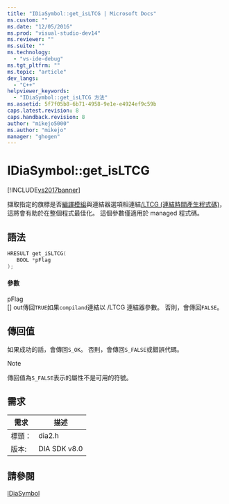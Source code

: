 ```yaml
---
title: "IDiaSymbol::get_isLTCG | Microsoft Docs"
ms.custom: ""
ms.date: "12/05/2016"
ms.prod: "visual-studio-dev14"
ms.reviewer: ""
ms.suite: ""
ms.technology: 
  - "vs-ide-debug"
ms.tgt_pltfrm: ""
ms.topic: "article"
dev_langs: 
  - "C++"
helpviewer_keywords: 
  - "IDiaSymbol::get_isLTCG 方法"
ms.assetid: 5f7f05b8-6b71-4958-9e1e-e4924ef9c59b
caps.latest.revision: 8
caps.handback.revision: 8
author: "mikejo5000"
ms.author: "mikejo"
manager: "ghogen"
---
```

# IDiaSymbol::get_isLTCG
[!INCLUDE[vs2017banner](../../code-quality/includes/vs2017banner.md)]

擷取指定的旗標是否[編譯模組](../../debugger/debug-interface-access/compiland.md)與連結器選項相連結[\/LTCG \(連結時間產生程式碼\)](/visual-cpp/build/reference/ltcg-link-time-code-generation)，這將會有助於在整個程式最佳化。  這個參數僅適用於 managed 程式碼。  
  
## 語法  
  
```cpp  
HRESULT get_iSLTCG(  
   BOOL *pFlag  
);  
```  
  
#### 參數  
 pFlag  
 \[\] out傳回`TRUE`如果`compiland`連結以 \/LTCG 連結器參數。 否則，會傳回`FALSE`。  
  
## 傳回值  
 如果成功的話，會傳回`S_OK`。 否則，會傳回`S_FALSE`或錯誤代碼。  
  
> [!NOTE]
>  傳回值為`S_FALSE`表示的屬性不是可用的符號。  
  
## 需求  
  
|需求|描述|  
|--------|--------|  
|標頭：|dia2.h|  
|版本:|DIA SDK v8.0|  
  
## 請參閱  
 [IDiaSymbol](../../debugger/debug-interface-access/idiasymbol.md)